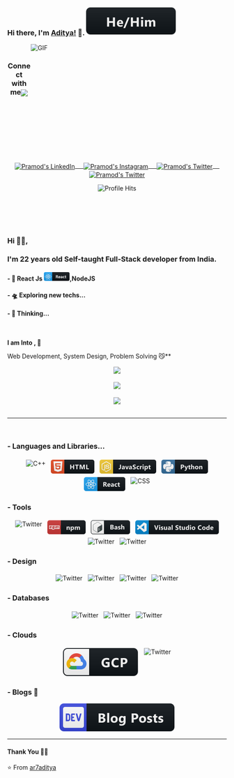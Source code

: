 ### Hi there, I'm [Aditya!](https://ar7aditya.netlify.app/) 👋.  <img src="https://raw.githubusercontent.com/8bithemant/8bithemant/master/svg/pronouns/hehim.svg" >

<img align="right" height="270px" width="450px" alt="GIF" src="https://raw.githubusercontent.com/wrapperup/Wrapperup/master/good-times.svg"/>
<br />
<div align="center">
  <h3 align="center">Connect with me<img align="center" src="https://github.com/rajput2107/rajput2107/blob/master/Assets/Handshake.gif" height="33px" /></h3> 
</div>
<p align="center">
 <a href="https://www.linkedin.com/in/adityarana7/" target="blank">
  <img align="center" alt="Pramod's LinkedIn" width="30px" src="https://www.vectorlogo.zone/logos/linkedin/linkedin-icon.svg" /> &nbsp; &nbsp;
 </a>
 <a href="https://www.instagram.com/ar7_aditya_rana/" target="blank">
  <img align="center" alt="Pramod's Instagram" width="30px" src="https://www.vectorlogo.zone/logos/instagram/instagram-icon.svg" /> &nbsp; &nbsp;
 </a>
 <a href="https://twitter.com/Adityar17705705" target="blank">
  <img align="center" alt="Pramod's Twitter" width="30px" src="https://www.vectorlogo.zone/logos/twitter/twitter-official.svg" /> &nbsp; &nbsp;
 </a>
 <a href="https://medium.com/@ranarajput9548" target="blank">
  <img align="center" alt="Pramod's Twitter" width="30px" src="https://www.vectorlogo.zone/logos/medium/medium-tile.svg" />
 </a> 
  <br/>
  <p align="center"><img alt="Profile Hits" src="https://hits.seeyoufarm.com/api/count/incr/badge.svg?url=https%3A%2F%2Fgithub.com%2Far7aditya%2F" /></p>
<br/>
<p>
<br />
<br />

### Hi 🙋‍♂️,
### I'm 22 years old Self-taught Full-Stack developer from India.


#### - 🥀 React Js  <code><img height="20" src="https://raw.githubusercontent.com/8bithemant/8bithemant/master/svg/dev/frameworks/react.svg"></code>,NodeJS 



#### - 🛸 Exploring new techs...

#### - 💬 Thinking...


<br />


**I am Into , 🙏**

 Web Development, System Design, Problem Solving 😼**
<br />

<div align="center">
<img align="center" src="https://github-readme-stats.vercel.app/api?username=ar7aditya&count_private=true&theme=radical">
  <br />
  <br />
<img align="center" src="https://github-readme-streak-stats.herokuapp.com/?user=ar7aditya&theme=radical&hide_border=false"><br/>
  <br />
 <img align="center" src="https://github-readme-stats.vercel.app/api/top-langs/?username=ar7aditya&count_private=true&theme=radical"> 
</div>
<br />

*************

<br />

### - Languages and Libraries...

<p align="center">
<img src="https://img.shields.io/badge/C++-%2320232a.svg?style=flat&logo=c%2B%2B&labelColor=00599C" alt="C++" style="vertical-align:top; margin:4px" height="32px">
 <img src="https://raw.githubusercontent.com/8bithemant/8bithemant/master/svg/dev/languages/html.svg" alt="HTML" style="vertical-align:top; margin:4px" height="32px">
 <img src="https://raw.githubusercontent.com/8bithemant/8bithemant/master/svg/dev/languages/js.svg" alt="Javascript" style="vertical-align:top; margin:4px" height="32px">
 <img src="https://raw.githubusercontent.com/8bithemant/8bithemant/master/svg/dev/languages/python.svg" alt="Python" style="vertical-align:top; margin:4px" height="32px">
 <img src="https://raw.githubusercontent.com/8bithemant/8bithemant/master/svg/dev/frameworks/react.svg" alt="React" style="vertical-align:top; margin:4px" height="32px">
<img src="https://img.shields.io/badge/css3-%2320232a.svg?style=for-the-badge&logo=css3&logoColor=white&labelColor=1572B6" alt="CSS" style="vertical-align:top; margin:4px" height="32px">
</p>

### - Tools

<p align="center">
<img src="https://img.shields.io/badge/Node-%2320232a.svg?style=flat&logo=node.js&logoColor=white&labelColor=339933" alt="Twitter" style="vertical-align:top; margin:4px" height="32px">
 <img src="https://raw.githubusercontent.com/8bithemant/8bithemant/master/svg/dev/services/npm.svg" alt="Twitter" style="vertical-align:top; margin:4px" height="32px">
 <img src="https://raw.githubusercontent.com/8bithemant/8bithemant/master/svg/dev/tools/bash.svg" alt="Twitter" style="vertical-align:top; margin:4px" height="32px">
 <img src="https://raw.githubusercontent.com/8bithemant/8bithemant/master/svg/dev/tools/visualstudio_code.svg" alt="Twitter" style="vertical-align:top; margin:4px" height="32px">
  <img src="https://img.shields.io/badge/ffmpeg-%2320232a.svg?style=flat&logo=ffmpeg&labelColor=007808" alt="Twitter" style="vertical-align:top; margin:4px" height="32px">
  <img src="https://img.shields.io/badge/git-%2320232a.svg?style=for-the-badge&logo=git&logoColor=white&labelColor=F05032" alt="Twitter" style="vertical-align:top; margin:4px" height="32px">
  
</p>

### - Design

<p align="center">
<img src="https://img.shields.io/badge/-AntDesign-%2320232a.svg?.svgstyle=flat&logo=ant-design&labelcolor=0170FE" alt="Twitter" style="vertical-align:top; margin:4px" height="32px">
<img src="https://img.shields.io/badge/chakra-%2320232a.svg?style=flat&logo=chakraui&logoColor=white&labelColor=319795" alt="Twitter" style="vertical-align:top; margin:4px" height="32px">
<img src="https://img.shields.io/badge/MUI-%2320232a.svg?style=flat&logo=mui&labelColor=007FFF&logoColor=white" alt="Twitter" style="vertical-align:top; margin:4px" height="32px">
<img src="https://img.shields.io/badge/bootstrap-%2320232a.svg?style=flat&logo=bootstrap&labelColor=7952B3&logoColor=white" alt="Twitter" style="vertical-align:top; margin:4px" height="32px">

</p>

### - Databases
<p align="center">
<img src="https://img.shields.io/badge/MongoDB-%2320232a.svg?style=for-the-badge&logo=mongodb&logoColor=white&labelColor=47A248" alt="Twitter" style="vertical-align:top; margin:4px" height="32px">
<img src="https://img.shields.io/badge/firebase-%2320232a.svg?style=for-the-badge&logo=firebase&logoColor=white&labelColor=FFCA28" alt="Twitter" style="vertical-align:top; margin:4px" height="32px">
<img src="https://img.shields.io/badge/mysql-%2320232a.svg?style=for-the-badge&logo=mysql&logoColor=white&labelColor=4479A1" alt="Twitter" style="vertical-align:top; margin:4px" height="32px">

</p>

### - Clouds

<p align="center">
<img src="https://raw.githubusercontent.com/8bithemant/8bithemant/master/svg/dev/services/gcp.svg" alt="Twitter" style="vertical-align:top; margin:4px">
<img src="https://img.shields.io/badge/heroku-%2320232a.svg?style=for-the-badge&logo=heroku&logoColor=white&labelColor=430098" alt="Twitter" style="vertical-align:top; margin:4px" height="32px">
</p>


</p>

### - Blogs 🌱

<p align="center">
<img src="https://raw.githubusercontent.com/8bithemant/8bithemant/master/svg/blogs/devto.svg"> 

</p>



***********************************

#### Thank You 🙏🏼



⭐️ From [ar7aditya](https://github.com/ar7aditya)


